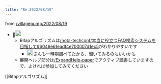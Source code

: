 ```yaml
---
title: "Re:2022/08/19"
---
```


from [/villagepump/2022/08/19](https://scrapbox.io/villagepump/2022/08/19)
- 👀<img src='https://scrapbox.io/api/pages/nishio/takker/icon' alt='takker.icon' height="19.5"/>
    - Bitapアルゴリズムは[/nota-techconf/本当に役立つFAQ検索システムを目指して#6049e61eadf4e700007d1ec5](https://scrapbox.io/nota-techconf/本当に役立つFAQ検索システムを目指して#6049e61eadf4e700007d1ec5)がわかりやすいです
        - <img src='https://scrapbox.io/api/pages/villagepump/nishio/icon' alt='/villagepump/nishio.icon' height="19.5"/>さんも一時期調べてたから、聞いてみるのもいいかも
    - 展開ヘルプ部分は[/ExpandHelp-paper](https://scrapbox.io/ExpandHelp-paper)でアクティブ読書していますので、よければ参加してみてください

[[Bitapアルゴリズム]]
